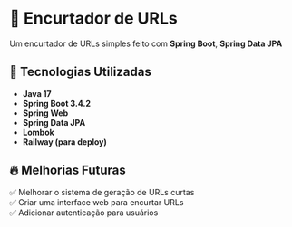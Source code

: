 # 🚀 Encurtador de URLs  

Um encurtador de URLs simples feito com **Spring Boot**, **Spring Data JPA**

## 📌 Tecnologias Utilizadas  
- **Java 17**  
- **Spring Boot 3.4.2**  
- **Spring Web**  
- **Spring Data JPA**    
- **Lombok**  
- **Railway (para deploy)**  



## 🔥 Melhorias Futuras  
✅ Melhorar o sistema de geração de URLs curtas  
✅ Criar uma interface web para encurtar URLs  
✅ Adicionar autenticação para usuários  
